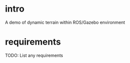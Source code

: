 
# intro
A demo of dynamic terrain within ROS/Gazebo environment

# requirements
TODO: List any requirements